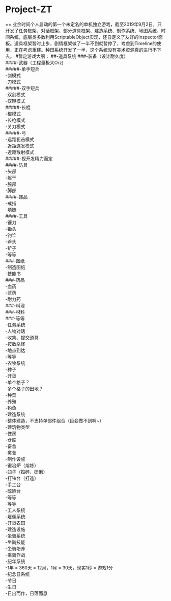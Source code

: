 # Project-ZT
==
业余时间个人启动的第一个未定名的单机独立游戏，截至2019年9月2日，只开发了任务框架、对话框架、部分道具框架、建造系统、制作系统、地图系统、时间系统，底层类多数利用ScriptableObject实现，还自定义了友好的Inspector面板。道具框架暂时止步，剧情框架做了一半不到就暂停了，考虑到Timeline的使用，正在考虑重建。种田系统开发了一半，这个系统没有美术资源真的进行不下去。
#暂定游戏大纲：
##-道具系统
 ###-装备（设计耐久度）  
  ####-武器（工程量极大Orz)  
   #####-单手短兵  
    -剑模式  
    -刀模式  
   #####-双手短兵  
    -双剑模式  
    -双鞭模式  
   #####-长棍  
    -棍模式  
    -长枪模式  
    -关刀模式  
   #####-弓  
    -远距狙击模式  
    -近距连发模式  
    -近距散射模式  
   #####-视开发精力而定  
  ####-防具  
   -头部  
   -躯干  
   -腕部  
   -脚部  
  ####-饰品  
   -戒指  
   -项链  
  ####-工具  
   -镰刀  
   -锄头  
   -钓竿  
   -斧头  
   -铲子  
   -等等  
 ###-图纸  
  -制造图纸  
  -技能书  
 ###-药品  
  -血药  
  -蓝药  
  -耐力药  
 ###-料理  
 ###-材料  
 ###-等等  
-任务系统  
 -人物对话  
 -收集、提交道具  
 -按数杀怪  
 -地点到达  
 -等等  
-农牧系统  
 -种子  
 -开垦  
  -单个格子？  
  -多个格子的田地？  
 -种菜  
 -养殖  
 -钓鱼  
-建造系统  
 -整体建造，不支持单部件组合（臣妾做不到啊~）  
 -建筑物类型  
  -住房  
  -仓库  
  -畜舍  
  -禽舍  
  -制作设施  
   -锻冶炉（熔炼）  
   -臼子（捣碎、研磨）  
   -打铁台（打造）  
   -手工台  
   -晾晒台  
   -等等  
  -等等  
 -工人系统  
  -雇佣系统  
  -开垦农田  
  -建造设施  
 -坐骑系统  
  -坐骑技能  
  -坐骑培养  
  -乘骑作战  
 -纪年系统  
  -1年 = 360天 = 12月，1月 = 30天，现实1秒 = 游戏1分  
  -纪念日系统  
   -节日  
   -生日  
  -日出而作，日落而息
